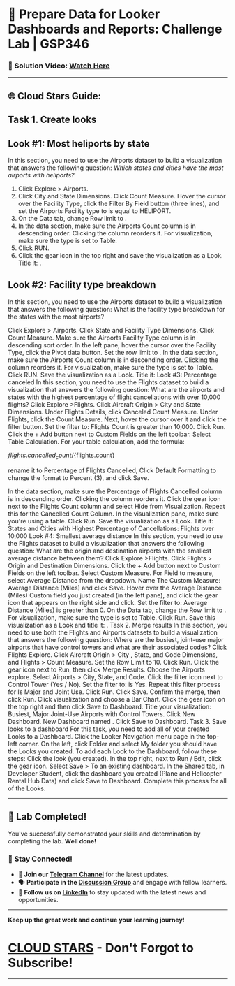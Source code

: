 
# 🚀 Prepare Data for Looker Dashboards and Reports: Challenge Lab | GSP346

### 🔗 **Solution Video:** [Watch Here ]()

---

## 🌐 **Cloud Stars Guide:**

## **Task 1. Create looks**
## **Look #1: Most heliports by state**
In this section, you need to use the Airports dataset to build a visualization that answers the following question: *Which states and cities have the most airports with heliports?*

1. Click  Explore > Airports.
2. Click City and State Dimensions. Click Count Measure. Hover the cursor over the Facility Type, click the Filter By Field button (three lines), and set the Airports Facility type to is equal to HELIPORT.
3. On the Data tab, change Row limit to <dynamic ASSIGNED LIMIT>.
4. In the data section, make sure the Airports Count column is in descending order. Clicking the column reorders it. For visualization, make sure the type is set to Table.
5. Click RUN.
6. Click the gear icon in the top right and save the visualization as a Look. Title it: <dynamic Look1 title>.

## **Look #2: Facility type breakdown**
In this section, you need to use the Airports dataset to build a visualization that answers the following question: What is the facility type breakdown for the states with the most airports?
 
Click Explore > Airports.
Click State and Facility Type Dimensions. Click Count Measure. Make sure the Airports Facility Type column is in descending sort order.
In the left pane, hover the cursor over the Facility Type, click the Pivot data button. Set the row limit to <dynamic ASSIGNED LIMIT>.
In the data section, make sure the Airports Count column is in descending order. Clicking the column reorders it. For visualization, make sure the type is set to Table.
Click RUN.
Save the visualization as a Look. Title it: <dynamic Look2 title>
Look #3: Percentage canceled
In this section, you need to use the Flights dataset to build a visualization that answers the following question: What are the airports and states with the highest percentage of flight cancellations with over 10,000 flights?
Click Explore >Flights.
Click Aircraft Origin > City and State Dimensions.
Under Flights Details, click Canceled Count Measure.
Under Flights, click the Count Measure. Next, hover the cursor over it and click the filter button.
Set the filter to: Flights Count is greater than 10,000.
Click Run.
Click the + Add button next to Custom Fields on the left toolbar. Select Table Calculation. For your table calculation, add the formula:
 
${flights.cancelled_count}/${flights.count}

 
rename it to Percentage of Flights Cancelled, Click Default Formatting to change the format to Percent (3), and click Save.

In the data section, make sure the Percentage of Flights Cancelled column is in descending order. Clicking the column reorders it. Click the gear icon next to the Flights Count column and select Hide from Visualization. Repeat this for the Cancelled Count Column. In the visualization pane, make sure you're using a table.
Click Run.
Save the visualization as a Look. Title it: States and Cities with Highest Percentage of Cancellations: Flights over 10,000
Look #4: Smallest average distance
In this section, you need to use the Flights dataset to build a visualization that answers the following question: What are the origin and destination airports with the smallest average distance between them?
Click Explore >Flights.
Click Flights > Origin and Destination Dimensions.
Click the + Add button next to Custom Fields on the left toolbar. Select Custom Measure. For Field to measure, select Average Distance from the dropdown.
Name The Custom Measure: Average Distance (Miles) and click Save.
Hover over the Average Distance (Miles) Custom field you just created (in the left pane), and click the gear icon that appears on the right side and click. Set the filter to: Average Distance (Miles) is greater than 0.
On the Data tab, change the Row limit to <LAB ASSIGNED LIMIT>. For visualization, make sure the type is set to Table.
Click Run.
Save this visualization as a Look and title it: <dynamic Look4 title>.
Task 2. Merge results
In this section, you need to use both the Flights and Airports datasets to build a visualization that answers the following question: Where are the busiest, joint-use major airports that have control towers and what are their associated codes?
Click Flights Explore.
Click Aircraft Origin > City , State, and Code Dimensions, and Flights > Count Measure. Set the Row Limit to 10. Click Run.
Click the gear icon next to Run, then click Merge Results. Choose the Airports explore. Select Airports > City, State, and Code.
Click the filter icon next to Control Tower (Yes / No). Set the filter to: is Yes.
Repeat this filter process for Is Major and Joint Use.
Click Run.
Click Save. Confirm the merge, then click Run. Click visualization and choose a Bar Chart.
Click the gear icon on the top right and then click Save to Dashboard. Title your visualization: Busiest, Major Joint-Use Airports with Control Towers.
Click New Dashboard.
New Dashboard named <dynamic Dashboard name>.
Click Save to Dashboard.
Task 3. Save looks to a dashboard
For this task, you need to add all of your created Looks to a Dashboard.
Click the Looker Navigation menu page in the top-left corner. On the left, click Folder and select My folder you should have the Looks you created.
To add each Look to the Dashboard, follow these steps:
Click the look (you created).
In the top right, next to Run / Edit, click the gear icon. Select Save > To an existing dashboard.
In the Shared tab, in Developer Student, click the dashboard you created (Plane and Helicopter Rental Hub Data) and click Save to Dashboard.
Complete this process for all of the Looks.







---

## 🎉 **Lab Completed!**

You've successfully demonstrated your skills and determination by completing the lab. **Well done!**

### 🌟 **Stay Connected!**

- 🔔 **Join our [Telegram Channel](https://t.me/cloudstars24)** for the latest updates.
- 🗣 **Participate in the [Discussion Group](https://t.me/cloudstarschat)** and engage with fellow learners.
- 💼 **Follow us on [LinkedIn](https://www.linkedin.com/company/cloudstars1)** to stay updated with the latest news and opportunities.


---

**Keep up the great work and continue your learning journey!**

# [CLOUD STARS](https://www.youtube.com/@cloud-stars) - Don't Forgot to Subscribe!

---

